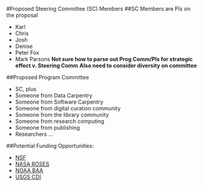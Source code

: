 #Proposed Steering Committee (SC) Members
##SC Members are PIs on the proposal
* Karl
* Chris
* Josh
* Denise
* Peter Fox
* Mark Parsons
**Not sure how to parse out Prog Comm/PIs for strategic effect v. Steering Comm**
**Also need to consider diversity on committee**

##Proposed Program Committee
* SC, plus
* Someone from Data Carpentry
* Someone from Software Carpentry
* Someone from digital curation community
* Someone from the library community
* Someone from research computing 
* Someone from publishing
* Researchers ...

##Potential Funding Opportunities:

* [NSF](http://www.nsf.gov/funding/pgm_summ.jsp?pims_id=505015&org=OISE&sel_org=OISE&from=fund)
* [NASA ROSES](https://nspires.nasaprs.com/external/viewrepositorydocument/cmdocumentid=498022/solicitationId=%7B5485187B-71B6-DF3D-FDE7-53DA38B14614%7D/viewSolicitationDocument=1/E.2+TWSC.pdf)
* [NOAA BAA](https://coast.noaa.gov/funding/_pdf/NOAA-BAA-NOAA-NFA-NFAPO-2016-2004791-posted-12.30.2015-closing-09.30.2017.pdf)
* [USGS CDI](https://my.usgs.gov/confluence/display/cdi/2018+Proposals)
